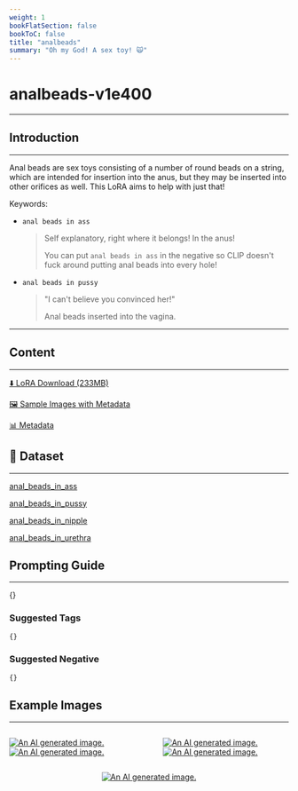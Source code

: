 ```yaml
---
weight: 1
bookFlatSection: false
bookToC: false
title: "analbeads"
summary: "Oh my God! A sex toy! 🙀"
---
```


<!--markdownlint-disable MD025 MD033 -->

# analbeads-v1e400

---

## Introduction

---

Anal beads are sex toys consisting of a number of round beads on a string, which are intended for insertion into the anus, but they may be inserted into other orifices as well. This LoRA aims to help with just that!

Keywords:

- `anal beads in ass`

  > Self explanatory, right where it belongs! In the anus!
  >
  > You can put `anal beads in ass` in the negative so CLIP doesn't fuck around putting anal beads into every hole!

- `anal beads in pussy`

  > "I can't believe you convinced her!"
  >
  > Anal beads inserted into the vagina.

---

## Content

---

[⬇️ LoRA Download (233MB)](https://huggingface.co/k4d3/yiff_toolkit/resolve/main/ponyxl_loras/analbeads-v1e400.safetensors?download=true)

<!--
[⬇️ Shrunk LoRA Download ({}MB)](https://huggingface.co/k4d3/yiff_toolkit/resolve/main/ponyxl_loras_shrunk_2/{}.safetensors?download=true)
-->

[🖼️ Sample Images with Metadata](https://huggingface.co/k4d3/yiff_toolkit/tree/main/static/{})

[📊 Metadata](https://huggingface.co/k4d3/yiff_toolkit/raw/main/ponyxl_loras/analbeads-v1e400.json)

## 📐 Dataset

---

[anal_beads_in_ass](https://huggingface.co/datasets/k4d3/furry/tree/main/anal_beads_in_ass)

[anal_beads_in_pussy](https://huggingface.co/datasets/k4d3/furry/tree/main/anal_beads_in_pussy)

[anal_beads_in_nipple](https://huggingface.co/datasets/k4d3/furry/tree/main/anal_beads_in_nipple)

[anal_beads_in_urethra](https://huggingface.co/datasets/k4d3/furry/tree/main/anal_beads_in_urethra)

## Prompting Guide

---

{}

### Suggested Tags

```md
{}
```

### Suggested Negative

```md
{}
```

## Example Images

---

<div style="display: flex; justify-content: space-between;">
  <div style="display: flex; justify-content: space-between; width: 45%;">

[![An AI generated image.](https://huggingface.co/k4d3/yiff_toolkit/resolve/main/static/analbeads/00000045-06011658-small.png)](https://huggingface.co/k4d3/yiff_toolkit/resolve/main/static/analbeads/00000045-06011658.png)
[![An AI generated image.](https://huggingface.co/k4d3/yiff_toolkit/resolve/main/static/analbeads/00000057-06011716-small.png)](https://huggingface.co/k4d3/yiff_toolkit/resolve/main/static/analbeads/00000057-06011716.png)

</div>
  <div style="display: flex; justify-content: space-between; width: 45%;">

[![An AI generated image.](https://huggingface.co/k4d3/yiff_toolkit/resolve/main/static/analbeads/00000064-06011732-small.png)](https://huggingface.co/k4d3/yiff_toolkit/resolve/main/static/analbeads/00000064-06011732.png)
[![An AI generated image.](https://huggingface.co/k4d3/yiff_toolkit/resolve/main/static/analbeads/00000073-06011754-small.png)](https://huggingface.co/k4d3/yiff_toolkit/resolve/main/static/analbeads/00000073-06011754.png)

  </div>
</div>
<div style="display: flex; justify-content: center;">

[![An AI generated image.](https://huggingface.co/k4d3/yiff_toolkit/resolve/main/static/analbeads/00000080-06011803-small.png)](https://huggingface.co/k4d3/yiff_toolkit/resolve/main/static/analbeads/00000080-06011803.png)

</div>
